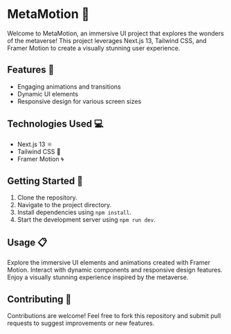 # MetaMotion 🌌

Welcome to MetaMotion, an immersive UI project that explores the wonders of the metaverse! This project leverages Next.js 13, Tailwind CSS, and Framer Motion to create a visually stunning user experience.

## Features 🚀

- Engaging animations and transitions
- Dynamic UI elements
- Responsive design for various screen sizes

## Technologies Used 💻

- Next.js 13 ⚛️
- Tailwind CSS 🎨
- Framer Motion 🌀

## Getting Started 🚀

1. Clone the repository.
2. Navigate to the project directory.
3. Install dependencies using `npm install`.
4. Start the development server using `npm run dev`.

## Usage 📋

Explore the immersive UI elements and animations created with Framer Motion.
Interact with dynamic components and responsive design features.
Enjoy a visually stunning experience inspired by the metaverse.

## Contributing 🤝

Contributions are welcome! Feel free to fork this repository and submit pull requests to suggest improvements or new features.
